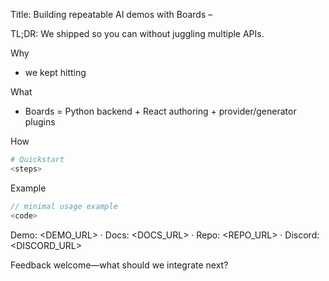 Title: Building repeatable AI demos with Boards – <FEATURE>

TL;DR: We shipped <FEATURE> so you can <OUTCOME> without juggling multiple APIs.

Why
- <PAIN> we kept hitting

What
- Boards = Python backend + React authoring + provider/generator plugins

How
```bash
# Quickstart
<steps>
```

Example
```ts
// minimal usage example
<code>
```

Demo: <DEMO_URL> · Docs: <DOCS_URL> · Repo: <REPO_URL> · Discord: <DISCORD_URL>

Feedback welcome—what should we integrate next?
